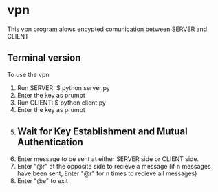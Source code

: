 # vpn

This vpn program alows encypted comunication between SERVER and CLIENT

## Terminal version
To use the vpn
1. Run SERVER: $ python server.py
2. Enter the key as prumpt
3. Run CLIENT: $ python client.py
4. Enter the key as prumpt
5. ## Wait for Key Establishment and Mutual Authentication ##
6. Enter message to be sent at either SERVER side or CLIENT side.
7. Enter "@r" at the opposite side to recieve a message (if n messages have been sent, Enter "@r" for n times to recieve all messages)
8. Enter "@e" to exit
